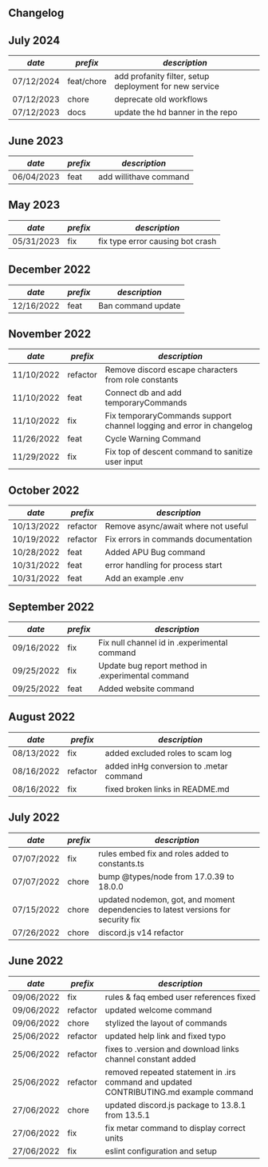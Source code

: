 ## Changelog

## July 2024 
| *date*     | *prefix*   | *description*                                          |
| ---------- | ---------- | ------------------------------------------------------ |
| 07/12/2024 | feat/chore | add profanity filter, setup deployment for new service |
| 07/12/2023 | chore      | deprecate old workflows                                |
| 07/12/2023 | docs       | update the hd banner in the repo                       |

## June 2023
| *date*     | *prefix* | *description*          |
| ---------- | -------- | ---------------------- |
| 06/04/2023 | feat     | add willithave command |

## May 2023
| *date*     | *prefix* | *description*                    |
| ---------- | -------- | -------------------------------- |
| 05/31/2023 | fix      | fix type error causing bot crash |

## December 2022
| *date*     | *prefix* | *description*      |
| ---------- | -------- | ------------------ |
| 12/16/2022 | feat     | Ban command update |

## November 2022
| *date*     | *prefix* | *description*                                                        |
| ---------- | -------- | -------------------------------------------------------------------- |
| 11/10/2022 | refactor | Remove discord escape characters from role constants                 |
| 11/10/2022 | feat     | Connect db and add temporaryCommands                                 |
| 11/10/2022 | fix      | Fix temporaryCommands support channel logging and error in changelog |
| 11/26/2022 | feat     | Cycle Warning Command                                                |
| 11/29/2022 | fix      | Fix top of descent command to sanitize user input                    |


## October 2022
| *date*     | *prefix* | *description*                        |
| ---------- | -------- | ------------------------------------ |
| 10/13/2022 | refactor | Remove async/await where not useful  |
| 10/19/2022 | refactor | Fix errors in commands documentation |
| 10/28/2022 | feat     | Added APU Bug command                |
| 10/31/2022 | feat     | error handling for process start     |
| 10/31/2022 | feat     | Add an example .env                  |



## September 2022
| *date*     | *prefix* | *description*                                     |
| ---------- | -------- | ------------------------------------------------- |
| 09/16/2022 | fix      | Fix null channel id in .experimental command      |
| 09/25/2022 | fix      | Update bug report method in .experimental command |
| 09/25/2022 | feat     | Added website command                             |

## August 2022
| *date*     | *prefix* | *description*                           |
| ---------- | -------- | --------------------------------------- |
| 08/13/2022 | fix      | added excluded roles to scam log        |
| 08/16/2022 | refactor | added inHg conversion to .metar command |
| 08/16/2022 | fix      | fixed broken links in README.md         |

## July 2022
| *date*     | *prefix* | *description*                                                                     |
| ---------- | -------- | --------------------------------------------------------------------------------- |
| 07/07/2022 | fix      | rules embed fix and roles added to constants.ts                                   |
| 07/07/2022 | chore    | bump @types/node from 17.0.39 to 18.0.0                                           |
| 07/15/2022 | chore    | updated nodemon, got, and moment dependencies to latest versions for security fix |
| 07/26/2022 | chore    | discord.js v14 refactor                                                           |

## June 2022

| *date*     | *prefix* | *description*                                                                          |
| ---------- | -------- | -------------------------------------------------------------------------------------- |
| 09/06/2022 | fix      | rules & faq embed user references fixed                                                |
| 09/06/2022 | refactor | updated welcome command                                                                |
| 09/06/2022 | chore    | stylized the layout of commands                                                        |
| 25/06/2022 | refactor | updated help link and fixed typo                                                       |
| 25/06/2022 | refactor | fixes to .version and download links channel constant added                            |
| 25/06/2022 | refactor | removed repeated statement in .irs command and updated CONTRIBUTING.md example command |
| 27/06/2022 | chore    | updated discord.js package to 13.8.1 from 13.5.1                                       |
| 27/06/2022 | fix      | fix metar command to display correct units                                             |
| 27/06/2022 | fix      | eslint configuration and setup                                                         |
